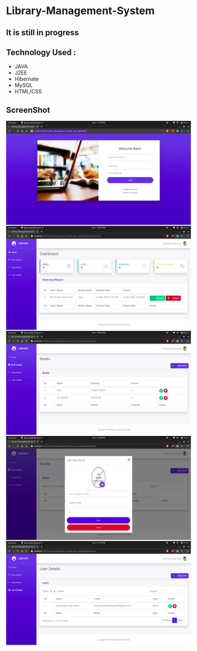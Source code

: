 # Library-Management-System

## It is still in progress

## Technology Used :
- JAVA
- J2EE
- Hibernate
- MySQL
- HTML/CSS

## ScreenShot
![Login Page](screenshots/login_page.png)
![Dashboard Page](screenshots/Admin_Page.png)
![Book List](screenshots/Book_List.png)
![Add_Book_Page](screenshots/Add_Book.png)
![User_Page](screenshots/user_page.png)
